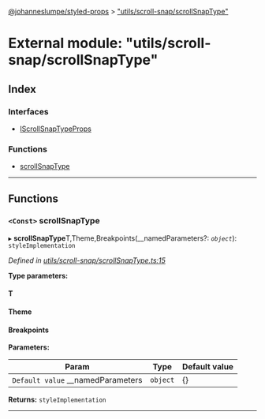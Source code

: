[@johanneslumpe/styled-props](../README.md) > ["utils/scroll-snap/scrollSnapType"](../modules/_utils_scroll_snap_scrollsnaptype_.md)

# External module: "utils/scroll-snap/scrollSnapType"

## Index

### Interfaces

* [IScrollSnapTypeProps](../interfaces/_utils_scroll_snap_scrollsnaptype_.iscrollsnaptypeprops.md)

### Functions

* [scrollSnapType](_utils_scroll_snap_scrollsnaptype_.md#scrollsnaptype)

---

## Functions

<a id="scrollsnaptype"></a>

### `<Const>` scrollSnapType

▸ **scrollSnapType**T,Theme,Breakpoints(__namedParameters?: *`object`*): `styleImplementation`

*Defined in [utils/scroll-snap/scrollSnapType.ts:15](https://github.com/johanneslumpe/styled-props/blob/3abf398/src/utils/scroll-snap/scrollSnapType.ts#L15)*

**Type parameters:**

#### T 
#### Theme 
#### Breakpoints 
**Parameters:**

| Param | Type | Default value |
| ------ | ------ | ------ |
| `Default value` __namedParameters | `object` |  {} |

**Returns:** `styleImplementation`

___


